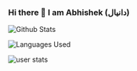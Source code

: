 ### Hi there 👋 I am Abhishek (دانيال)

<!--
**sameerjha462000/sameerjha462000** is a ✨ _special_ ✨ repository because its `README.md` (this file) appears on your GitHub profile.

Here are some ideas to get you started:

- 🔭 I’m currently working on ...
- 🌱 I’m currently learning ...
- 👯 I’m looking to collaborate on ...
- 🤔 I’m looking for help with ...
- 💬 Ask me about ...
- 📫 How to reach me: ...
- 😄 Pronouns: ...
- ⚡ Fun fact: ...
-->

![Github Stats](https://github-readme-streak-stats.herokuapp.com/?user=sameerjha462000)

![Languages Used](https://github-readme-stats.vercel.app/api/top-langs/?username=sameerjha462000)

![user stats](https://github-readme-stats.vercel.app/api?username=sameerjha462000)
